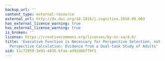 ```yaml
---
backup_url: ''
content_type: external-resource
external_url: http://dx.doi.org/10.1016/j.cognition.2010.08.003
has_external_licence_warning: true
has_external_license_warning: true
is_broken: ''
license: https://creativecommons.org/licenses/by-nc-sa/4.0/
title: 'Executive Function is Necessary for Perspective Selection, not Level-1 Visual
  Perspective Calculation: Evidence from a Dual-task Study of Adults'
uid: 11c72959-3e91-4836-bfaa-ad92d66f79f1
---
```

